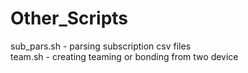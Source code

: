 # Other_Scripts
sub_pars.sh - parsing subscription csv files  
team.sh - creating teaming or bonding from two device
